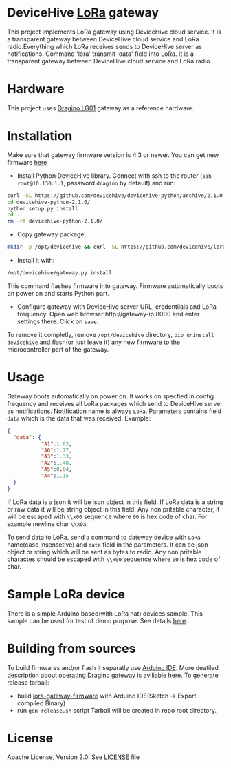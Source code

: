 # DeviceHive [LoRa](https://www.lora-alliance.org/) gateway
This project implements LoRa gateway using DeviceHive cloud service. It is a
transparent gateway between DeviceHive cloud service and LoRa radio.Everything
which LoRa receives sends to DeviceHive server as notifications. Command 'lora'
transmit 'data' field into LoRa. It is a transparent gateway between DeviceHive
cloud service and LoRa radio.

# Hardware
This project uses [Dragino LG01](http://www.dragino.com/products/lora/item/117-lg01-p.html)
gateway as a reference hardware.

# Installation
Make sure that gateway firmware version is 4.3 or newer. You can get new
firmware [here](http://www.dragino.com/downloads/index.php?dir=motherboards/ms14/Firmware/IoT/)
- Install Python DeviceHive library. Connect with ssh to the router
(`ssh root@10.130.1.1`, password `dragino` by default) and run:
```bash
curl -SL https://github.com/devicehive/devicehive-python/archive/2.1.0.tar.gz | tar zx
cd devicehive-python-2.1.0/
python setup.py install
cd ..
rm -rf devicehive-python-2.1.0/
```
- Copy gateway package:
```bash
mkdir -p /opt/devicehive && curl -SL https://github.com/devicehive/lora-gateway/releases/download/v0.0.1/gateway.tar.gz | tar zx -C /opt/devicehive
```
- Install it with:
```bash
/opt/devicehive/gateway.py install
```
This command flashes firmware into gateway. Firmware automatically boots on power on and
starts Python part.
- Configure gateway with DeviceHive server URL, credentilals and LoRa frequency. Open web
browser http://gateway-ip:8000 and enter settings there. Click on `save`.

To remove it completly, remove `/opt/devicehive` directory,
`pip uninstall devicehive` and flash(or just leave it) any new firmware to the
microcontroller part of the gateway.

# Usage
Gateway boots automatically on power on. It works on specfied in config frequency and
receives all LoRa packages which send to DeviceHive server as notifications. Notification
name is always `LoRa`.  Parameters contains field `data` which is the data that was received.
Example:
```json
{
  "data": {
           "A1":1.63,
           "A0":1.77,
           "A3":1.33,
           "A2":1.48,
           "A5":0.64,
           "A4":1.15
  }
}
```
If LoRa data is a json it will be json object in this field. If LoRa data is a string or raw data it
will be string object in this field. Any non pritable character, it will be escaped with `\\x00`
sequence where `00` is hex code of char. For example newline char `\\x0a`.

To send data to LoRa, send a command to dateway device with `LoRa` name(case
insensetive) and `data` field in the parameters. It can be json object or string which will be
sent as bytes to radio. Any non pritable charactes should be escaped with `\\x00` sequence
where `00` is hex code of char.

# Sample LoRa device
There is a simple Arduino based(with LoRa hat) devices sample. This sample can be used for
test of demo purpose. See details [here](./lora-demo-device).

# Building from sources
To build firmwares and/or flash it separatly use [Arduino IDE](https://www.arduino.cc/en/Main/Software).
More deatiled description about operating Dragino gateway is aviliable [here](http://www.dragino.com/downloads/downloads/UserManual/LG01_LoRa_Gateway_User_Manual.pdf).
To generate release tarball:
- build [lora-gateway-firmware](./lora-gateway-firmware) with Arduino IDE(Sketch -> Export
compiled Binary)
- run `gen_release.sh` script
Tarball will be created in repo root directory.

# License
Apache License, Version 2.0. See [LICENSE](./LICENSE) file
